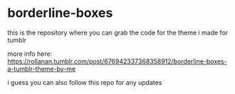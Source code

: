# borderline-boxes
this is the repository where you can grab the code for the theme i made for tumblr</p>
more info here: https://rollanan.tumblr.com/post/676942337368358912/borderline-boxes-a-tumblr-theme-by-me</p>
i guess you can also follow this repo for any updates
